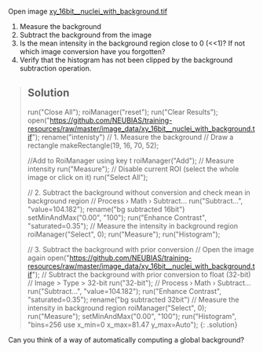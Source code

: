 Open image 
[xy_16bit__nuclei_with_background.tif](https://github.com/NEUBIAS/training-resources/raw/master/image_data/xy_16bit__nuclei_with_background.tif)
1. Measure the background 
2. Subtract the background from the image 
3. Is the mean intensity in the background region close to 0 (<<1)? If not which image conversion have you forgotten?
3. Verify that the histogram has not been clipped by the background subtraction operation.

> ## Solution
> run("Close All");
> roiManager("reset");
> run("Clear Results");
> open("https://github.com/NEUBIAS/training-resources/raw/master/image_data/xy_16bit__nuclei_with_background.tif");
> rename("intenisty")
> // 1. Measure the background
> // Draw a rectangle 
> makeRectangle(19, 16, 70, 52);
>
> //Add to RoiManager using key t
> roiManager("Add");
> // Measure intensity
> run("Measure");
> // Disable current ROI (select the whole image or click on it)
> run("Select All");
>
> // 2. Subtract the background without conversion  and check mean in background region
> // Process › Math › Subtract...
> run("Subtract...", "value=104.182");
> rename("bg subtracted 16bit")
> setMinAndMax("0.00", "100");
> run("Enhance Contrast", "saturated=0.35");
> // Measure the intensity in background region
> roiManager("Select", 0);
> run("Measure");
> run("Histogram");
> 
> // 3. Subtract the background with prior conversion
> // Open the image again
> open("https://github.com/NEUBIAS/training-resources/raw/master/image_data/xy_16bit__nuclei_with_background.tif");
> // Subtract the background with prior conversion to float (32-bit)
> // Image > Type > 32-bit
> run("32-bit");
> //  Process › Math › Subtract...
> run("Subtract...", "value=104.182");
> run("Enhance Contrast", "saturated=0.35");
> rename("bg subtracted 32bit")
> // Measure the intensity in background region
> roiManager("Select", 0);
> run("Measure");
> setMinAndMax("0.00", "100");
> run("Histogram", "bins=256 use x_min=0 x_max=81.47 y_max=Auto");
{: .solution}


Can you think of a way of automatically computing a global background? 